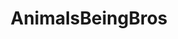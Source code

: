 ---
title: AnimalsBeingBros
crosslinks:
- aww
- AskReddit
- gifs
- pics
- titlegore
- IAmA
- WTF
- natureismetal
- PeopleFuckingDying
- HumansBeingBros
- funny
- todayilearned
- rarepuppers
- Altra
- Unexpected
- TheseFuckingAccounts
- AnimalsBeingJerks
- videos
- thisismylifenow
---